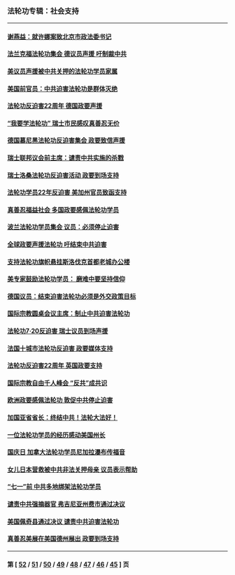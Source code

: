 ### 法轮功专辑：社会支持
---
#### [谢燕益：就许娜案致北京市政法委书记](../../pages/nf4386/n13182701.md?09040430) 
#### [法兰克福法轮功集会 德议员声援 吁制裁中共](../../pages/nf4386/n13175975.md?09040430) 
#### [美议员声援被中共关押的法轮功学员家属](../../pages/nf4386/n13158310.md?09040430) 
#### [美国前官员：中共迫害法轮功是群体灭绝](../../pages/nf4386/n13157750.md?09040430) 
#### [法轮功反迫害22周年 德国政要声援](../../pages/nf4386/n13143632.md?09040430) 
#### [“我要学法轮功” 瑞士市民感叹真善忍无价](../../pages/nf4386/n13129633.md?09040430) 
#### [德国慕尼黑法轮功反迫害集会 政要致信声援](../../pages/nf4386/n13129148.md?09040430) 
#### [瑞士联邦议会前主席：谴责中共实施的杀戮](../../pages/nf4386/n13127336.md?09040430) 
#### [瑞士洛桑法轮功反迫害活动 政要到场支持](../../pages/nf4386/n13119398.md?09040430) 
#### [法轮功学员22年反迫害 美加州官员致函支持](../../pages/nf4386/n13118879.md?09040430) 
#### [真善忍福益社会 多国政要感佩法轮功学员](../../pages/nf4386/n13116951.md?09040430) 
#### [波兰法轮功学员集会 议员：必须停止迫害](../../pages/nf4386/n13116685.md?09040430) 
#### [全球政要声援法轮功 吁结束中共迫害](../../pages/nf4386/n13114441.md?09040430) 
#### [支持法轮功旗帜悬挂斯洛伐克首都老城办公楼](../../pages/nf4386/n13112261.md?09040430) 
#### [美专家鼓励法轮功学员： 磨难中要坚持信仰](../../pages/nf4386/n13108359.md?09040430) 
#### [德国议员：结束迫害法轮功必须是外交政策目标](../../pages/nf4386/n13109600.md?09040430) 
#### [国际宗教圆桌会议主席：制止中共迫害法轮功](../../pages/nf4386/n13108177.md?09040430) 
#### [法轮功7·20反迫害 瑞士议员到场声援](../../pages/nf4386/n13107072.md?09040430) 
#### [法国十城市法轮功反迫害 政要媒体支持](../../pages/nf4386/n13104833.md?09040430) 
#### [法轮功反迫害22周年 英国政要支持](../../pages/nf4386/n13091349.md?09040430) 
#### [国际宗教自由千人峰会 “反共”成共识](../../pages/nf4386/n13091403.md?09040430) 
#### [欧洲政要感佩法轮功 敦促中共停止迫害](../../pages/nf4386/n13090743.md?09040430) 
#### [加国亚省省长：终结中共！法轮大法好！](../../pages/nf4386/n13084394.md?09040430) 
#### [一位法轮功学员的经历感动美国州长](../../pages/nf4386/n13078953.md?09040430) 
#### [国庆日 加拿大法轮功学员尼加拉瀑布传福音](../../pages/nf4386/n13064493.md?09040430) 
#### [女儿日本营救被中共非法关押母亲 议员表示帮助](../../pages/nf4386/n13053042.md?09040430) 
#### [“七一”前 中共多地绑架法轮功学员](../../pages/nf4386/n13045655.md?09040430) 
#### [谴责中共强摘器官 弗吉尼亚州费市通过决议](../../pages/nf4386/n13040108.md?09040430) 
#### [美国佩奇县通过决议 谴责中共迫害法轮功](../../pages/nf4386/n13027185.md?09040430) 
#### [真善忍美展在美国德州展出 政要到场支持](../../pages/nf4386/n13010579.md?09040430) 

---
#### 第 [ [52](./52.md?09040430) / [51](./51.md?09040430) / [50](./50.md?09040430) / [49](./49.md?09040430) / [48](./48.md?09040430) / [47](./47.md?09040430) / [46](./46.md?09040430) / [45](./45.md?09040430) ] 页
